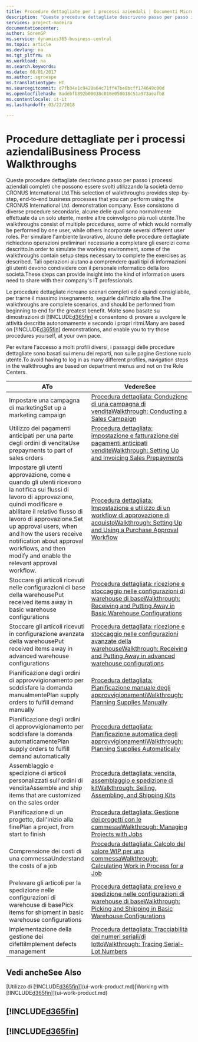 ```yaml
---
title: Procedure dettagliate per i processi aziendali | Documenti Microsoft
description: "Queste procedure dettagliate descrivono passo per passo i processi aziendali completi che possono essere svolti utilizzando la società demo CRONUS International Ltd. Esse consistono di diverse procedure secondarie, alcune delle quali sono normalmente effettuate da un solo utente, mentre altre coinvolgono più ruoli utente. Per simulare l'ambiente lavorativo, alcune delle procedure dettagliate richiedono operazioni preliminari necessarie a completare gli esercizi come descritto. Tali operazioni aiutano a comprendere quali tipi di informazioni gli utenti devono condividere con il personale informatico della loro società."
services: project-madeira
documentationcenter: 
author: SorenGP
ms.service: dynamics365-business-central
ms.topic: article
ms.devlang: na
ms.tgt_pltfrm: na
ms.workload: na
ms.search.keywords: 
ms.date: 08/01/2017
ms.author: sgroespe
ms.translationtype: HT
ms.sourcegitcommit: d7fb34e1c9428a64c71ff47be8bcff174649c00d
ms.openlocfilehash: 8adebfb892b00038c010e050018c51a973aeafb8
ms.contentlocale: it-it
ms.lasthandoff: 03/22/2018

---
```

# <a name="business-process-walkthroughs"></a><span data-ttu-id="30da6-106">Procedure dettagliate per i processi aziendali</span><span class="sxs-lookup"><span data-stu-id="30da6-106">Business Process Walkthroughs</span></span>
<span data-ttu-id="30da6-107">Queste procedure dettagliate descrivono passo per passo i processi aziendali completi che possono essere svolti utilizzando la società demo CRONUS International Ltd.</span><span class="sxs-lookup"><span data-stu-id="30da6-107">This selection of walkthroughs provides step-by-step, end-to-end business processes that you can perform using the CRONUS International Ltd. demonstration company.</span></span> <span data-ttu-id="30da6-108">Esse consistono di diverse procedure secondarie, alcune delle quali sono normalmente effettuate da un solo utente, mentre altre coinvolgono più ruoli utente.</span><span class="sxs-lookup"><span data-stu-id="30da6-108">The walkthroughs consist of multiple procedures, some of which would normally be performed by one user, while others incorporate several different user roles.</span></span> <span data-ttu-id="30da6-109">Per simulare l'ambiente lavorativo, alcune delle procedure dettagliate richiedono operazioni preliminari necessarie a completare gli esercizi come descritto.</span><span class="sxs-lookup"><span data-stu-id="30da6-109">In order to simulate the working environment, some of the walkthroughs contain setup steps necessary to complete the exercises as described.</span></span> <span data-ttu-id="30da6-110">Tali operazioni aiutano a comprendere quali tipi di informazioni gli utenti devono condividere con il personale informatico della loro società.</span><span class="sxs-lookup"><span data-stu-id="30da6-110">These steps can provide insight into the kind of information users need to share with their company's IT professionals.</span></span>  

 <span data-ttu-id="30da6-111">Le procedure dettagliate ricreano scenari completi ed è quindi consigliabile, per trarne il massimo insegnamento, seguirle dall'inizio alla fine.</span><span class="sxs-lookup"><span data-stu-id="30da6-111">The walkthroughs are complete scenarios, and should be performed from beginning to end for the greatest benefit.</span></span> <span data-ttu-id="30da6-112">Molte sono basate su dimostrazioni di [!INCLUDE[d365fin](includes/d365fin_md.md)] e consentono di provare a svolgere le attività descritte autonomamente e secondo i propri ritmi.</span><span class="sxs-lookup"><span data-stu-id="30da6-112">Many are based on [!INCLUDE[d365fin](includes/d365fin_md.md)] demonstrations, and enable you to try those procedures yourself, at your own pace.</span></span>  

 <span data-ttu-id="30da6-113">Per evitare l'accesso a molti profili diversi, i passaggi delle procedure dettagliate sono basati sui menu dei reparti, non sulle pagine Gestione ruolo utente.</span><span class="sxs-lookup"><span data-stu-id="30da6-113">To avoid having to log in as many different profiles, navigation steps in the walkthroughs are based on department menus and not on the Role Centers.</span></span>  

|<span data-ttu-id="30da6-114">A</span><span class="sxs-lookup"><span data-stu-id="30da6-114">To</span></span>|<span data-ttu-id="30da6-115">Vedere</span><span class="sxs-lookup"><span data-stu-id="30da6-115">See</span></span>|  
|--------|---------|  
|<span data-ttu-id="30da6-116">Impostare una campagna di marketing</span><span class="sxs-lookup"><span data-stu-id="30da6-116">Set up a marketing campaign</span></span>|[<span data-ttu-id="30da6-117">Procedura dettagliata: Conduzione di una campagna di vendita</span><span class="sxs-lookup"><span data-stu-id="30da6-117">Walkthrough: Conducting a Sales Campaign</span></span>](walkthrough-conducting-a-sales-campaign.md)|  
|<span data-ttu-id="30da6-118">Utilizzo dei pagamenti anticipati per una parte degli ordini di vendita</span><span class="sxs-lookup"><span data-stu-id="30da6-118">Use prepayments to part of sales orders</span></span>|[<span data-ttu-id="30da6-119">Procedura dettagliata: impostazione e fatturazione dei pagamenti anticipati vendite</span><span class="sxs-lookup"><span data-stu-id="30da6-119">Walkthrough: Setting Up and Invoicing Sales Prepayments</span></span>](walkthrough-setting-up-and-invoicing-sales-prepayments.md)|  
|<span data-ttu-id="30da6-120">Impostare gli utenti approvazione, come e quando gli utenti ricevono la notifica sui flussi di lavoro di approvazione, quindi modificare e abilitare il relativo flusso di lavoro di approvazione.</span><span class="sxs-lookup"><span data-stu-id="30da6-120">Set up approval users, when and how the users receive notification about approval workflows, and then modify and enable the relevant approval workflow.</span></span>|[<span data-ttu-id="30da6-121">Procedura dettagliata: Impostazione e utilizzo di un workflow di approvazione di acquisto</span><span class="sxs-lookup"><span data-stu-id="30da6-121">Walkthrough: Setting Up and Using a Purchase Approval Workflow</span></span>](walkthrough-setting-up-and-using-a-purchase-approval-workflow.md)|  
|<span data-ttu-id="30da6-122">Stoccare gli articoli ricevuti nelle configurazioni di base della warehouse</span><span class="sxs-lookup"><span data-stu-id="30da6-122">Put received items away in basic warehouse configurations</span></span>|[<span data-ttu-id="30da6-123">Procedura dettagliata: ricezione e stoccaggio nelle configurazioni di warehouse di base</span><span class="sxs-lookup"><span data-stu-id="30da6-123">Walkthrough: Receiving and Putting Away in Basic Warehouse Configurations</span></span>](walkthrough-receiving-and-putting-away-in-basic-warehousing.md)|  
|<span data-ttu-id="30da6-124">Stoccare gli articoli ricevuti in configurazione avanzata della warehouse</span><span class="sxs-lookup"><span data-stu-id="30da6-124">Put received items away in advanced warehouse configurations</span></span>|[<span data-ttu-id="30da6-125">Procedura dettagliata: ricezione e stoccaggio nelle configurazioni avanzate della warehouse</span><span class="sxs-lookup"><span data-stu-id="30da6-125">Walkthrough: Receiving and Putting Away in advanced warehouse configurations</span></span>](walkthrough-receiving-and-putting-away-in-advanced-warehousing.md)|  
|<span data-ttu-id="30da6-126">Pianificazione degli ordini di approvvigionamento per soddisfare la domanda manualmente</span><span class="sxs-lookup"><span data-stu-id="30da6-126">Plan supply orders to fulfill demand manually</span></span>|[<span data-ttu-id="30da6-127">Procedura dettagliata: Pianificazione manuale degli approvvigionamenti</span><span class="sxs-lookup"><span data-stu-id="30da6-127">Walkthrough: Planning Supplies Manually</span></span>](walkthrough-planning-supplies-manually.md)|  
|<span data-ttu-id="30da6-128">Pianificazione degli ordini di approvvigionamento per soddisfare la domanda automaticamente</span><span class="sxs-lookup"><span data-stu-id="30da6-128">Plan supply orders to fulfill demand automatically</span></span>|[<span data-ttu-id="30da6-129">Procedura dettagliata: Pianificazione automatica degli approvvigionamenti</span><span class="sxs-lookup"><span data-stu-id="30da6-129">Walkthrough: Planning Supplies Automatically</span></span>](walkthrough-planning-supplies-automatically.md)|  
|<span data-ttu-id="30da6-130">Assemblaggio e spedizione di articoli personalizzati sull'ordini di vendita</span><span class="sxs-lookup"><span data-stu-id="30da6-130">Assemble and ship items that are customized on the sales order</span></span>|[<span data-ttu-id="30da6-131">Procedura dettagliata: vendita, assemblaggio e spedizione di kit</span><span class="sxs-lookup"><span data-stu-id="30da6-131">Walkthrough: Selling, Assembling, and Shipping Kits</span></span>](walkthrough-selling-assembling-and-shipping-kits.md)|  
|<span data-ttu-id="30da6-132">Pianificazione di un progetto, dall'inizio alla fine</span><span class="sxs-lookup"><span data-stu-id="30da6-132">Plan a project, from start to finish</span></span>|[<span data-ttu-id="30da6-133">Procedura dettagliata: Gestione dei progetti con le commesse</span><span class="sxs-lookup"><span data-stu-id="30da6-133">Walkthrough: Managing Projects with Jobs</span></span>](walkthrough-managing-projects-with-jobs.md)|  
|<span data-ttu-id="30da6-134">Comprensione dei costi di una commessa</span><span class="sxs-lookup"><span data-stu-id="30da6-134">Understand the costs of a job</span></span>|[<span data-ttu-id="30da6-135">Procedura dettagliata: Calcolo del valore WIP per una commessa</span><span class="sxs-lookup"><span data-stu-id="30da6-135">Walkthrough: Calculating Work in Process for a Job</span></span>](walkthrough-calculating-work-in-process-for-a-job.md)|  
|<span data-ttu-id="30da6-136">Prelevare gli articoli per la spedizione nelle configurazioni di warehouse di base</span><span class="sxs-lookup"><span data-stu-id="30da6-136">Pick items for shipment in basic warehouse configurations</span></span>|[<span data-ttu-id="30da6-137">Procedura dettagliata: prelievo e spedizione nelle configurazioni di warehouse di base</span><span class="sxs-lookup"><span data-stu-id="30da6-137">Walkthrough: Picking and Shipping in Basic Warehouse Configurations</span></span>](walkthrough-picking-and-shipping-in-basic-warehousing.md)|  
|<span data-ttu-id="30da6-138">Implementazione della gestione dei difetti</span><span class="sxs-lookup"><span data-stu-id="30da6-138">Implement defects management</span></span>|[<span data-ttu-id="30da6-139">Procedura dettagliata: Tracciabilità dei numeri seriali/di lotto</span><span class="sxs-lookup"><span data-stu-id="30da6-139">Walkthrough: Tracing Serial-Lot Numbers</span></span>](walkthrough-tracing-serial-lot-numbers.md)|  

## <a name="see-also"></a><span data-ttu-id="30da6-140">Vedi anche</span><span class="sxs-lookup"><span data-stu-id="30da6-140">See Also</span></span>
<span data-ttu-id="30da6-141">[Utilizzo di [!INCLUDE[d365fin](includes/d365fin_md.md)]](ui-work-product.md)</span><span class="sxs-lookup"><span data-stu-id="30da6-141">[Working with [!INCLUDE[d365fin](includes/d365fin_md.md)]](ui-work-product.md)</span></span>  

## [!INCLUDE[d365fin](includes/free_trial_md.md)]  
## [!INCLUDE[d365fin](includes/training_link_md.md)]


